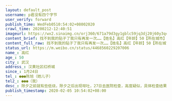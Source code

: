 ```yaml
---
layout: default_post
username: p君没有四个字节
user_verify: forward
publish_time: WedFeb0510:54:02+08002020
crawl_time: 20200212-12:40:51
imageurl: https://wx2.sinaimg.cn/orj360/671a79d3gy1gblc59jq3dj20j60y3qc3.jpg,https://wx2.sinaimg.cn/orj360/671a79d3gy1gblc59h4lbj20j601rt8u.jpg,https://wx4.sinaimg.cn/orj360/671a79d3gy1gblc59i7osj20u0140tc3.jpg,https://wx3.sinaimg.cn/orj360/671a79d3gy1gblc59jtsvj20u014079j.jpg
content_brief: 找不到我的贴子了我只有再发一次……【姓名】高红【年龄】50【所在城市】武汉【所在小区、社区】汉黄社区 红桥城【患病时间】1月24日【联系方式】●●● 陈旭（她儿子）【其他紧急联系人】●●●（我）【病情描述】 除夕之前就有些低烧，除夕之后出现呕吐，27日去医院检查，高度疑似 ...全文
content_full_raw: 找不到我的贴子了我只有再发一次……【姓名】高红【年龄】50【所在城市】武汉【所在小区、社区】汉黄社区红桥城【患病时间】1月24日【联系方式】●●●陈旭（她儿子）【其他紧急联系人】●●●（我）【病情描述】除夕之前就有些低烧，除夕之后出现呕吐，27日去医院检查，高度疑似，具体检查结果见附图。当天预约做核酸检测，31日确诊感染新冠病毒。目前没有发烧，但是呼吸困难，人很乏力。31号就报给社区了，现在还没有排到床位……不知道什么时候能排到…今天五号，已经第六天了。我姐目前呼吸困难，一说话就咳嗽，嘴巴特别干怀疑已经轻度脱水。谢谢各位如果有办法请一定联系我们，现在能找到的办法都是只有去社区，但是丹水池好像是个重灾区，病人很特别多，这不知道要排到什么时候，求求各位救救她，人看着一天天衰弱下去，太绝望了！
status_url: https://m.weibo.cn/status/4468560229207006
name_: 高红
age_: 50
city_: 武汉
address_: 汉黄社区红桥城
since_: 1月24日
tel_: ●●●陈旭（她儿子）
tel2_: ●●●（我）
desc_: 除夕之前就有些低烧，除夕之后出现呕吐，27日去医院检查，高度疑似，具体检查结果见附图。当天预约做核酸检测，31日确诊感染新冠病毒。目前没有发烧，但是呼吸困难，人很乏力。31号就报给社区了，现在还没有排到床位……不知道什么时候能排到…今天五号，已经第六天了。我姐目前呼吸困难，一说话就咳嗽，嘴巴特别干怀疑已经轻度脱水。谢谢各位如果有办法请一定联系我们，现在能找到的办法都是只有去社区，但是丹水池好像是个重灾区，病人很特别多，这不知道要排到什么时候，求求各位救救她，人看着一天天衰弱下去，太绝望了！
publish_timestamp: 2020-02-05 10:54:02+08:00
---
```

